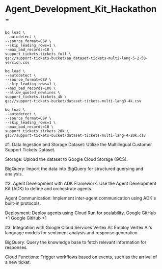 # Agent_Development_Kit_Hackathon-


```
bq load \
--autodetect \
--source_format=CSV \
--skip_leading_rows=1 \
--max_bad_records=10 \
support_tickets.tickets_full \
gs://support-tickets-bucket/aa_dataset-tickets-multi-lang-5-2-50-version.csv
```
```
bq load \
--autodetect \
--source_format=CSV \
--skip_leading_rows=1 \
--max_bad_records=100 \
--allow_quoted_newlines \
support_tickets.tickets_4k \
gs://support-tickets-bucket/dataset-tickets-multi-lang3-4k.csv
```

```
bq load \
--autodetect \
--source_format=CSV \
--skip_leading_rows=1 \
--max_bad_records=10 \
support_tickets.tickets_20k \
gs://support-tickets-bucket/dataset-tickets-multi-lang-4-20k.csv
```


#1. Data Ingestion and Storage
Dataset: Utilize the Multilingual Customer Support Tickets Dataset.

Storage: Upload the dataset to Google Cloud Storage (GCS).

BigQuery: Import the data into BigQuery for structured querying and analysis.

#2. Agent Development with ADK
Framework: Use the Agent Development Kit (ADK) to define and orchestrate agents.

Agent Communication: Implement inter-agent communication using ADK's built-in protocols.

Deployment: Deploy agents using Cloud Run for scalability.
Google GitHub
+1
Google GitHub
+1

#3. Integration with Google Cloud Services
Vertex AI: Employ Vertex AI's language models for sentiment analysis and response generation.

BigQuery: Query the knowledge base to fetch relevant information for responses.

Cloud Functions: Trigger workflows based on events, such as the arrival of a new ticket.
